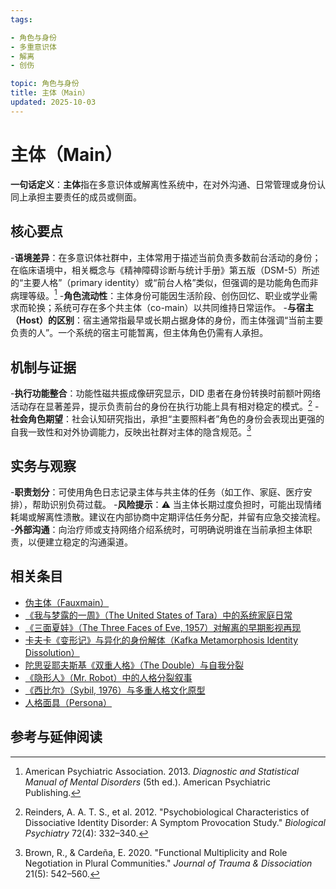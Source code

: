 ```yaml
---
tags:

- 角色与身份
- 多重意识体
- 解离
- 创伤

topic: 角色与身份
title: 主体（Main）
updated: 2025-10-03
---
```


# 主体（Main）

**一句话定义**：**主体**指在多意识体或解离性系统中，在对外沟通、日常管理或身份认同上承担主要责任的成员或侧面。

## 核心要点

-**语境差异**：在多意识体社群中，主体常用于描述当前负责多数前台活动的身份；在临床语境中，相关概念与《精神障碍诊断与统计手册》第五版（DSM-5）所述的“主要人格”（primary identity）或“前台人格”类似，但强调的是功能角色而非病理等级。[^dsm5]
-**角色流动性**：主体身份可能因生活阶段、创伤回忆、职业或学业需求而轮换；系统可存在多个共主体（co-main）以共同维持日常运作。
-**与宿主（Host）的区别**：宿主通常指最早或长期占据身体的身份，而主体强调“当前主要负责的人”。一个系统的宿主可能暂离，但主体角色仍需有人承担。

## 机制与证据

-**执行功能整合**：功能性磁共振成像研究显示，DID 患者在身份转换时前额叶网络活动存在显著差异，提示负责前台的身份在执行功能上具有相对稳定的模式。[^reinders2012]
-**社会角色期望**：社会认知研究指出，承担“主要照料者”角色的身份会表现出更强的自我一致性和对外协调能力，反映出社群对主体的隐含规范。[^brown2020]

## 实务与观察

-**职责划分**：可使用角色日志记录主体与共主体的任务（如工作、家庭、医疗安排），帮助识别负荷过载。
-**风险提示**：⚠ 当主体长期过度负担时，可能出现情绪耗竭或解离性溃散。建议在内部协商中定期评估任务分配，并留有应急交接流程。
-**外部沟通**：向治疗师或支持网络介绍系统时，可明确说明谁在当前承担主体职责，以便建立稳定的沟通渠道。

## 相关条目

- [伪主体（Fauxmain）](Fauxmain.md)
- [《我与梦露的一周》（The United States of Tara）中的系统家庭日常](United-States-Of-Tara-System-Daily-Life.md)
- [《三面夏娃》（The Three Faces of Eve, 1957）对解离的早期影视再现](Three-Faces-Of-Eve-1957-Dissociation.md)
- [卡夫卡《变形记》与异化的身份解体（Kafka Metamorphosis Identity Dissolution）](Kafka-Metamorphosis-Identity-Dissolution.md)
- [陀思妥耶夫斯基《双重人格》（The Double）与自我分裂](Dostoevsky-The-Double-Self-Division.md)
- [《隐形人》（Mr. Robot）中的人格分裂叙事](Mr-Robot-DID-Narrative.md)
- [《西比尔》（Sybil, 1976）与多重人格文化原型](Sybil-1976-Cultural-Prototype.md)
- [人格面具（Persona）](Persona.md)

## 参考与延伸阅读

[^dsm5]: American Psychiatric Association. 2013. *Diagnostic and Statistical Manual of Mental Disorders* (5th ed.). American Psychiatric Publishing.
[^reinders2012]: Reinders, A. A. T. S., et al. 2012. "Psychobiological Characteristics of Dissociative Identity Disorder: A Symptom Provocation Study." *Biological Psychiatry* 72(4): 332–340.
[^brown2020]: Brown, R., & Cardeña, E. 2020. "Functional Multiplicity and Role Negotiation in Plural Communities." *Journal of Trauma & Dissociation* 21(5): 542–560.
